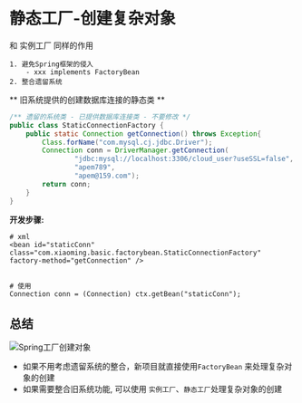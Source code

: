 # 静态工厂-创建复杂对象
和 实例工厂 同样的作用
```
1. 避免Spring框架的侵入
	- xxx implements FactoryBean
2. 整合遗留系统
```



** 旧系统提供的创建数据库连接的静态类 **
```java
/** 遗留的系统类 - 已提供数据库连接类 - 不要修改 */
public class StaticConnectionFactory {
    public static Connection getConnection() throws Exception{
        Class.forName("com.mysql.cj.jdbc.Driver");
        Connection conn = DriverManager.getConnection(
                "jdbc:mysql://localhost:3306/cloud_user?useSSL=false",
                "apem789",
                "apem@159.com");
        return conn;
    }
}
```



**开发步骤:**
```
# xml
<bean id="staticConn" class="com.xiaoming.basic.factorybean.StaticConnectionFactory" factory-method="getConnection" />


# 使用
Connection conn = (Connection) ctx.getBean("staticConn");
```






## 总结
![Spring工厂创建对象](https://img-blog.csdnimg.cn/20200725162051956.png?x-oss-process=image/watermark,type_ZmFuZ3poZW5naGVpdGk,shadow_10,text_aHR0cHM6Ly9ibG9nLmNzZG4ubmV0L20wXzQ3Mjk4OTgx,size_16,color_FFFFFF,t_70)
- 如果不用考虑遗留系统的整合，新项目就直接使用`FactoryBean` 来处理复杂对象的创建
- 如果需要整合旧系统功能, 可以使用 `实例工厂`、`静态工厂`处理复杂对象的创建
